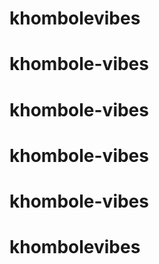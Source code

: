 # khombolevibes
# khombole-vibes
# khombole-vibes
# khombole-vibes
# khombole-vibes
# khombolevibes
